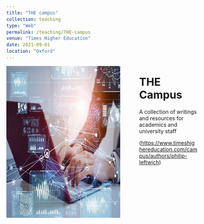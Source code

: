 ```yaml
---
title: "THE campus"
collection: teaching
type: "Web"
permalink: /teaching/THE-campus
venue: "Times Higher Education"
date: 2021-09-01
location: "Oxford"
---
```


<img src='/images/Laying foundations when teaching computational and data skills .jpg' align="left" img style="padding-right: 50px" width="300" height="400"> 

THE Campus
======

A collection of writings and resources for academics and university staff 

(https://www.timeshighereducation.com/campus/authors/philip-leftwich)
